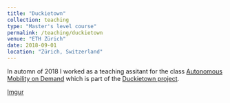 ```yaml
---
title: "Duckietown"
collection: teaching
type: "Master's level course"
permalink: /teaching/duckietown
venue: "ETH Zürich"
date: 2018-09-01
location: "Zürich, Switzerland"
---
```


In automn of 2018 I worked as a teaching assitant for the class [Autonomous Mobility on Demand](http://www.vvz.ethz.ch/Vorlesungsverzeichnis/lerneinheit.view?lerneinheitId=119019&semkez=2017W&lang=en) which is part of the [Duckietown project](https://www.duckietown.org/).

[Imgur](https://i.imgur.com/YaPjge5.gifv)